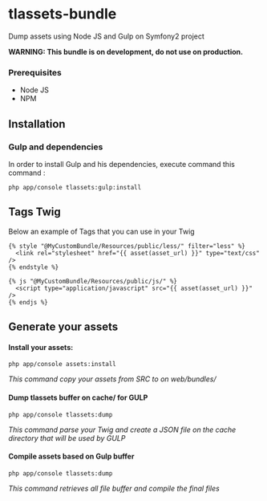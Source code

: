 tlassets-bundle
===============

Dump assets using Node JS and Gulp on Symfony2 project

__WARNING: This bundle is on development, do not use on production.__

### Prerequisites
   * Node JS 
   * NPM 

## Installation

### Gulp and dependencies
In order to install Gulp and his dependencies, execute command this command :
````
php app/console tlassets:gulp:install
````
## Tags Twig

Below an example of Tags that you can use in your Twig

```` Twig
{% style "@MyCustomBundle/Resources/public/less/" filter="less" %}
  <link rel="stylesheet" href="{{ asset(asset_url) }}" type="text/css" />
{% endstyle %}

{% js "@MyCustomBundle/Resources/public/js/" %}
  <script type="application/javascript" src="{{ asset(asset_url) }}" />
{% endjs %}

````

## Generate your assets

#### Install your assets:

````
php app/console assets:install
````
_This command copy your assets from SRC to on web/bundles/_


#### Dump tlassets buffer on cache/ for GULP
````
php app/console tlassets:dump
````
_This command parse your Twig and create a JSON file on the cache directory that will be used by GULP_

#### Compile assets based on Gulp buffer
````
php app/console tlassets:dump
````
_This command retrieves all file buffer and compile the final files_
